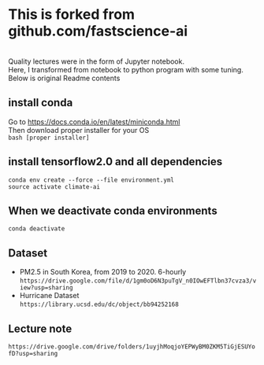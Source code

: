 # This is forked from github.com/fastscience-ai <br />
<br>
Quality lectures were in the form of Jupyter notebook. <br>
Here, I transformed from notebook to python program with some tuning.
<br>
Below is original Readme contents <br />

## install conda <br />
Go to https://docs.conda.io/en/latest/miniconda.html <br />
Then download proper installer for your OS  <br />
`bash [proper installer] ` <br />
## install tensorflow2.0 and all dependencies <br />
`conda env create --force --file environment.yml` <br />
`source activate climate-ai` <br />
## When we deactivate conda environments <br />
`conda deactivate`
## Dataset <br />
- PM2.5 in South Korea, from 2019 to 2020. 6-hourly <br />
`https://drive.google.com/file/d/1gm0oD6N3puTgV_n0IOwEFTlbn37cvza3/view?usp=sharing`
- Hurricane Dataset <br />
`https://library.ucsd.edu/dc/object/bb94252168`
## Lecture note <br />
`https://drive.google.com/drive/folders/1uyjhMoqjoYEPWyBM0ZKM5TiGjESUYofD?usp=sharing`
